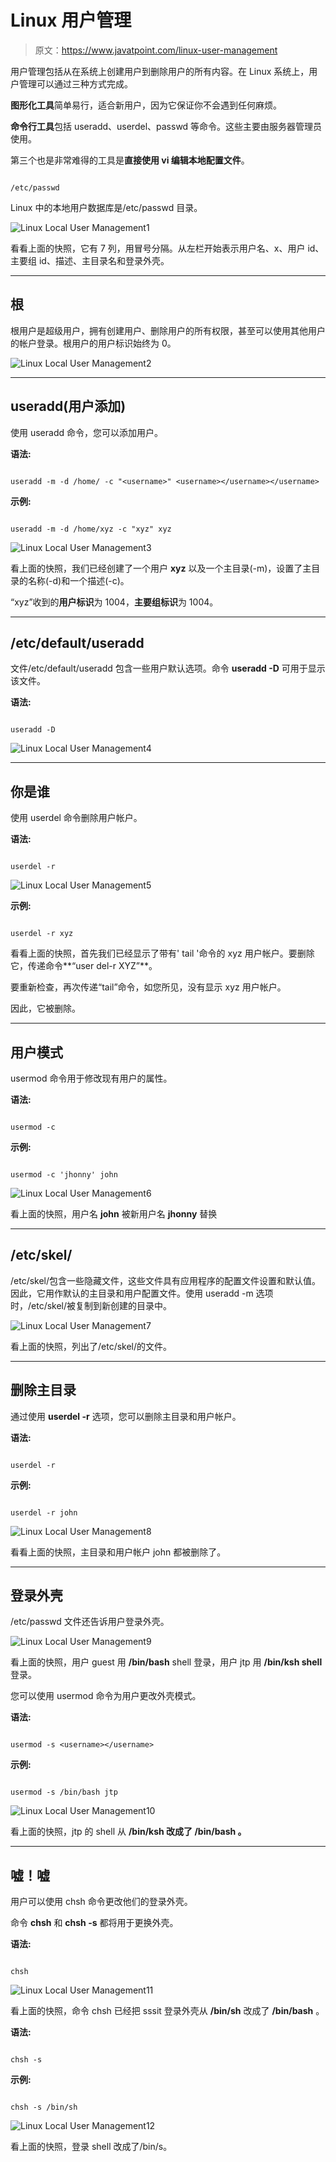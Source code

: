 # Linux 用户管理

> 原文：<https://www.javatpoint.com/linux-user-management>

用户管理包括从在系统上创建用户到删除用户的所有内容。在 Linux 系统上，用户管理可以通过三种方式完成。

**图形化工具**简单易行，适合新用户，因为它保证你不会遇到任何麻烦。

**命令行工具**包括 useradd、userdel、passwd 等命令。这些主要由服务器管理员使用。

第三个也是非常难得的工具是**直接使用 vi 编辑本地配置文件**。

```

/etc/passwd

```

Linux 中的本地用户数据库是/etc/passwd 目录。

![Linux Local User Management1](img/dc805f7932720bcbdfa882d330c2c0a1.png)

看看上面的快照，它有 7 列，用冒号分隔。从左栏开始表示用户名、x、用户 id、主要组 id、描述、主目录名和登录外壳。

* * *

## 根

根用户是超级用户，拥有创建用户、删除用户的所有权限，甚至可以使用其他用户的帐户登录。根用户的用户标识始终为 0。

![Linux Local User Management2](img/578de68da59ebcfec1145aead4f8e536.png)

* * *

## useradd(用户添加)

使用 useradd 命令，您可以添加用户。

**语法:**

```

useradd -m -d /home/ -c "<username>" <username></username></username> 
```

**示例:**

```

useradd -m -d /home/xyz -c "xyz" xyz

```

![Linux Local User Management3](img/eea976ef73754fa393cf20c11b8a7979.png)

看上面的快照，我们已经创建了一个用户 **xyz** 以及一个主目录(-m)，设置了主目录的名称(-d)和一个描述(-c)。

“xyz”收到的**用户标识**为 1004，**主要组标识**为 1004。

* * *

## /etc/default/useradd

文件/etc/default/useradd 包含一些用户默认选项。命令 **useradd -D** 可用于显示该文件。

**语法:**

```

useradd -D

```

![Linux Local User Management4](img/03ac7ad16d830c5f708481de1ec33430.png)

* * *

## 你是谁

使用 userdel 命令删除用户帐户。

**语法:**

```

userdel -r  
```

![Linux Local User Management5](img/15b398575af3f8e84ab43664232f1cb0.png)

**示例:**

```

userdel -r xyz

```

看看上面的快照，首先我们已经显示了带有' tail '命令的 xyz 用户帐户。要删除它，传递命令**“user del-r XYZ”**。

要重新检查，再次传递“tail”命令，如您所见，没有显示 xyz 用户帐户。

因此，它被删除。

* * *

## 用户模式

usermod 命令用于修改现有用户的属性。

**语法:**

```

usermod -c   
```

**示例:**

```

usermod -c 'jhonny' john

```

![Linux Local User Management6](img/2b00e3f694968cb0aa777d35afe877d2.png)

看上面的快照，用户名 **john** 被新用户名 **jhonny** 替换

* * *

## /etc/skel/

/etc/skel/包含一些隐藏文件，这些文件具有应用程序的配置文件设置和默认值。因此，它用作默认的主目录和用户配置文件。使用 useradd -m 选项时，/etc/skel/被复制到新创建的目录中。

![Linux Local User Management7](img/4bc91c491e5c63156b3b73808deaf40d.png)

看上面的快照，列出了/etc/skel/的文件。

* * *

## 删除主目录

通过使用 **userdel -r** 选项，您可以删除主目录和用户帐户。

**语法:**

```

userdel -r  
```

**示例:**

```

userdel -r john

```

![Linux Local User Management8](img/fa773b48fb0935f725afc648000f302d.png)

看看上面的快照，主目录和用户帐户 john 都被删除了。

* * *

## 登录外壳

/etc/passwd 文件还告诉用户登录外壳。

![Linux Local User Management9](img/7452eadadfe9d4424baf3a75453a3bd2.png)

看上面的快照，用户 guest 用 **/bin/bash** shell 登录，用户 jtp 用 **/bin/ksh shell** 登录。

您可以使用 usermod 命令为用户更改外壳模式。

**语法:**

```

usermod -s <username></username> 
```

**示例:**

```

usermod -s /bin/bash jtp

```

![Linux Local User Management10](img/dcb27fab2a7c0e8cc387bc8fb4df2b6d.png)

看上面的快照，jtp 的 shell 从 **/bin/ksh 改成了 **/bin/bash** 。**

* * *

## 嘘！嘘

用户可以使用 chsh 命令更改他们的登录外壳。

命令 **chsh** 和 **chsh -s** 都将用于更换外壳。

**语法:**

```

chsh

```

![Linux Local User Management11](img/d75a1889b2b025818ad8f0e7af66682e.png)

看上面的快照，命令 chsh 已经把 sssit 登录外壳从 **/bin/sh** 改成了 **/bin/bash** 。

**语法:**

```

chsh -s 
```

**示例:**

```

chsh -s /bin/sh

```

![Linux Local User Management12](img/4387d4b44936ff7bcbd382dfedde8828.png)

看上面的快照，登录 shell 改成了/bin/s。